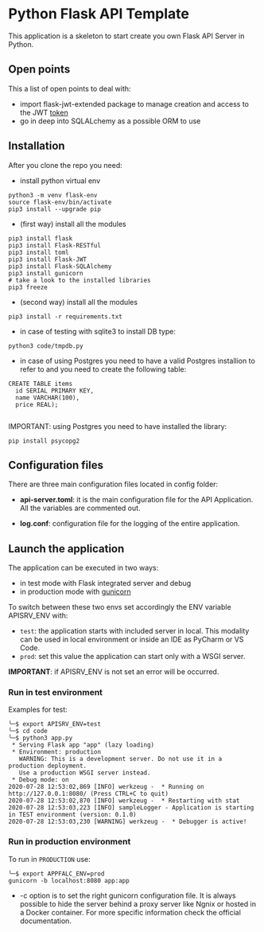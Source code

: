 # Python Flask API Template

This application is a skeleton to start create you own Flask API Server in Python.

## Open points

This a list of open points to deal with:

- import flask-jwt-extended package to manage creation and access to the JWT [token](https://flask-jwt-extended.readthedocs.io/en/stable/)
- go in deep into SQLALchemy as a possible ORM to use

## Installation

After you clone the repo you need:

- install python virtual env

```shell
python3 -m venv flask-env
source flask-env/bin/activate
pip3 install --upgrade pip
```

- (first way) install all the modules

```shell
pip3 install flask
pip3 install Flask-RESTful
pip3 install toml
pip3 install Flask-JWT
pip3 install Flask-SQLAlchemy
pip3 install gunicorn
# take a look to the installed libraries
pip3 freeze
```

- (second way) install all the modules

```shell
pip3 install -r requirements.txt
```

- in case of testing with sqlite3 to install DB type:

```shell
python3 code/tmpdb.py
```

- in case of using Postgres you need to have a valid Postgres installion to refer to and you need to create the following table:

```shell
CREATE TABLE items
  id SERIAL PRIMARY KEY,
  name VARCHAR(100),
  price REAL);


```

IMPORTANT: using Postgres you need to have installed the library:

```shell
pip install psycopg2
```

## Configuration files

There are three main configuration files located in config folder:

- **api-server.toml**: it is the main configuration file for the API Application. All the variables are commented out.

- **log.conf**: configuration file for the logging of the entire application.

## Launch the application

The application can be executed in two ways:

- in test mode with Flask integrated server and debug
- in production mode with [gunicorn](https://docs.gunicorn.org/en/stable/run.html)

To switch between these two envs set accordingly the ENV variable APISRV_ENV with:

- `test`: the application starts with included server in local. This modality can be used in local environment or inside an IDE as PyCharm or VS Code.
- `prod`: set this value the application can start only with a WSGI server.

**IMPORTANT**: if APISRV_ENV is not set an error will be occurred.

### Run in test environment

Examples for test:

```shell
╰─$ export APISRV_ENV=test
╰─$ cd code
╰─$ python3 app.py
 * Serving Flask app "app" (lazy loading)
 * Environment: production
   WARNING: This is a development server. Do not use it in a production deployment.
   Use a production WSGI server instead.
 * Debug mode: on
2020-07-28 12:53:02,869 [INFO] werkzeug -  * Running on http://127.0.0.1:8080/ (Press CTRL+C to quit)
2020-07-28 12:53:02,870 [INFO] werkzeug -  * Restarting with stat
2020-07-28 12:53:03,223 [INFO] sampleLogger - Application is starting in TEST environment (version: 0.1.0)
2020-07-28 12:53:03,230 [WARNING] werkzeug -  * Debugger is active!
```

### Run in production environment

To run in `PRODUCTION` use:

```shell
╰─$ export APPFALC_ENV=prod
gunicorn -b localhost:8080 app:app
```

- -c option is to set the right gunicorn configuration file.
It is always possible to hide the server behind a proxy server like Ngnix or hosted in a Docker container. For more specific information check the official documentation.
